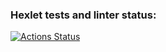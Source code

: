 ### Hexlet tests and linter status:
[![Actions Status](https://github.com/Bookworm47/java-project-71/actions/workflows/hexlet-check.yml/badge.svg)](https://github.com/Bookworm47/java-project-71/actions)